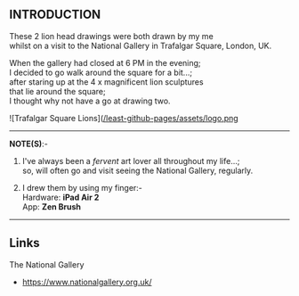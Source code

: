 ## INTRODUCTION

These 2 lion head drawings were both drawn by my me      
whilst on a visit to the National Gallery in Trafalgar Square, London, UK.      

When the gallery had closed at 6 PM in the evening;         
I decided to go walk around the square for a bit...;    
after staring up at the 4 x magnificent lion sculptures     
that lie around the square;      
I thought why not have a go at drawing two.   


![Trafalgar Square Lions]([/least-github-pages/assets/logo.png](https://thumbs.dreamstime.com/b/daytime-view-national-gallery-lion-statue-trafalgar-square-london-united-kingdom-national-gallery-lion-statue-220830241.jpg
)


-----

**NOTE(S)**:-   

1. I've always been a *fervent* art lover all throughout my life...;         
so, will often go and visit seeing the National Gallery, regularly.       

2. I drew them by using my finger:-   
Hardware: **iPad Air 2**  
App: **Zen Brush**      

-----

## Links  

The National Gallery  
- https://www.nationalgallery.org.uk/  
